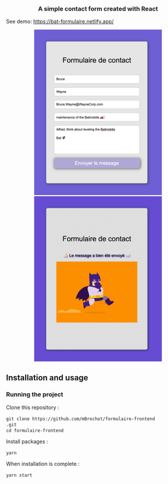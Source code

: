 <h3 align="center">
	A simple contact form created with React
</h3>

See demo: https://bat-formulaire.netlify.app/

<p align="center">
   <img
		width="350"
		alt="form"
		src="https://raw.githubusercontent.com/mBrochot/formulaire-frontend/master/capture.png">
 <img
		width="350"
		alt="bat"
		src="https://raw.githubusercontent.com/mBrochot/formulaire-frontend/master/bat-capture.gif">
</p>

## Installation and usage

### Running the project

Clone this repository :

```
git clone https://github.com/mBrochot/formulaire-frontend
.git
cd formulaire-frontend
```

Install packages :

```
yarn
```

When installation is complete :

```bash
yarn start
